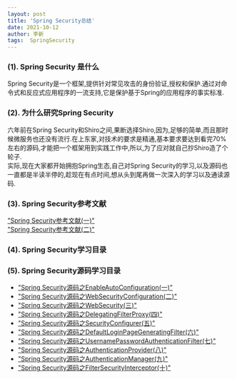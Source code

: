 ```yaml
---
layout: post
title: 'Spring Security总结' 
date: 2021-10-12
author: 李新
tags:  SpringSecurity
---
```


### (1). Spring Security 是什么
Spring Security是一个框架,提供针对常见攻击的身份验证,授权和保护.通过对命令式和反应式应用程序的一流支持,它是保护基于Spring的应用程序的事实标准.   

### (2). 为什么研究Spring Security
六年前在Spring Security和Shiro之间,果断选择Shiro,因为,足够的简单,而且那时候微服务也还没有流行.在上东家,对技术的要求是精通,基本要求要达到看完70%左右的源码,才能把一个框架用到实践工作中,所以,为了应对就自己抄Shiro造了个轮子.   
实际,现在大家都开始拥抱Spring生态,自己对Spring Security的学习,以及源码也一直都是半读半停的,趁现在有点时间,想从头到尾再做一次深入的学习以及通读源码.   

### (3). Spring Security参考文献
["Spring Security参考文献(一)"](https://www.springcloud.cc/spring-security.html)             
["Spring Security参考文献(二)"](https://www.docs4dev.com/docs/zh/spring-security/5.1.2.RELEASE/reference/community.html)     


### (4). Spring Security学习目录


### (5). Spring Security源码学习目录
+ ["Spring Security源码之EnableAutoConfiguration(一)"](/2021/10/11/Spring-Security-EnableAutoConfiguration.html)     
+ ["Spring Security源码之WebSecurityConfiguration(二)"](/2021/10/11/Spring-Security-WebSecurityConfiguration.html)     
+ ["Spring Security源码之WebSecurity(三)"](/2021/10/11/Spring-Security-WebSecurity.html)   
+ ["Spring Security源码之DelegatingFilterProxy(四)"](/2021/10/11/Spring-Security-DelegatingFilterProxy.html)     
+ ["Spring Security源码之SecurityConfigurer(五)"](/2021/10/11/Spring-Security-SecurityConfigurer.html)     
+ ["Spring Security源码之DefaultLoginPageGeneratingFilter(六)"](/2021/10/11/Spring-Security-DefaultLoginPageGeneratingFilter.html)      
+ ["Spring Security源码之UsernamePasswordAuthenticationFilter(七)"](/2021/10/11/Spring-Security-UsernamePasswordAuthenticationFilter.html)      
+ ["Spring Security源码之AuthenticationProvider(八)"](/2021/10/11/Spring-Security-AuthenticationProvider.html)      
+ ["Spring Security源码之AuthenticationManager(九)"](/2021/10/11/Spring-Security-AuthenticationManager.html)    
+ ["Spring Security源码之FilterSecurityInterceptor(十)"](/2021/10/11/Spring-Security-FilterSecurityInterceptor.html)   

